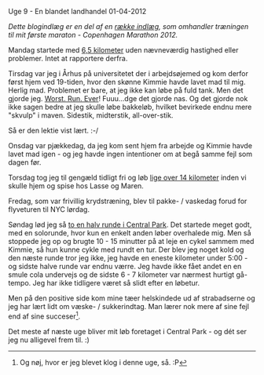 Uge 9 - En blandet landhandel
01-04-2012


*Dette blogindlæg er en del af en [række indlæg](/marathon.html), som omhandler træningen til mit første maraton - Copenhagen Marathon 2012.*

Mandag startede med [6,5 kilometer](http://connect.garmin.com/activity/161839035) uden nævneværdig hastighed eller problemer. Intet at rapportere derfra.

Tirsdag var jeg i Århus på universitetet der i arbejdsøjemed og kom derfor først hjem ved 19-tiden, hvor den skønne Kimmie havde lavet mad til mig. Herlig mad. Problemet er bare, at jeg ikke kan løbe på fuld tank. Men det gjorde jeg. [Worst. Run. Ever](http://connect.garmin.com/activity/162333230)! Fuuu...dge det gjorde nas. Og det gjorde nok ikke sagen bedre at jeg skulle løbe bakkeløb, hvilket bevirkede endnu mere "skvulp" i maven. Sidestik, midterstik, all-over-stik.

Så er den lektie vist lært. :-/

Onsdag var pjækkedag, da jeg kom sent hjem fra arbejde og Kimmie havde lavet mad igen - og jeg havde ingen intentioner om at begå samme fejl som dagen før.

Torsdag tog jeg til gengæld tidligt fri og løb [lige over 14 kilometer](http://connect.garmin.com/activity/162706244) inden vi skulle hjem og spise hos Lasse og Maren.

Fredag, som var frivillig krydstræning, blev til pakke- / vaskedag forud for flyveturen til NYC lørdag.

Søndag lød jeg så [to en halv runde i Central Park](http://connect.garmin.com/activity/164249547). Det startede meget godt, med en solorunde, hvor kun en enkelt anden løber overhalede mig. Men så stoppede jeg op og brugte 10 - 15 minutter på at leje en cykel sammem med Kimmie, så hun kunne cykle med rundt en tur. Der blev jeg noget kold og den næste runde tror jeg ikke, jeg havde en eneste kilometer under 5:00 - og sidste halve runde var endnu værre. Jeg havde ikke fået andet en en smule cola undervejs og de sidste 6 - 7 kilometer var nærmest hurtigt gå-tempo. Jeg har ikke tidligere været så slidt efter en løbetur.

Men på den positive side kom mine tæer helskindede ud af strabadserne og jeg har lært lidt om væske- / sukkerindtag. Man lærer nok mere af sine fejl end af sine succeser[^1].

Det meste af næste uge bliver mit løb foretaget i Central Park - og dét ser jeg nu alligevel frem til. :)

[^1]: Og nøj, hvor er jeg blevet klog i denne uge, så. :P
